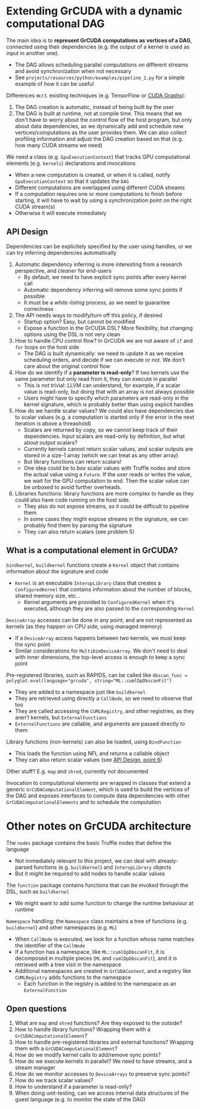     
    
# Extending GrCUDA with a dynamic computational DAG

The main idea is to **represent GrCUDA computations as vertices of a DAG**, connected using their dependencies (e.g. the output of a kernel is used as input in another one).
 * The DAG allows scheduling parallel computations on different streams and avoid synchronization when not necessary
 * See `projects/resources/python/examples/pipeline_1.py` for a simple example of how it can be useful
 
Differences w.r.t. existing techniques (e.g. TensorFlow or [CUDA Graphs](https://devblogs.nvidia.com/cuda-graphs/)):
 1. The DAG creation is automatic, instead of being built by the user
 2. The DAG is built at runtime, not at compile time. This means that we don't have to worry about the control flow of the host program, but only about data dependencies, 
 as we dynamically add and schedule new vertices/computations as the user provides them. We can also collect profiling information and adjust the DAG creation based on that (e.g. how many CUDA streams we need)
    
We need a class (e.g. `GpuExecutionContext`) that tracks GPU computational elements (e.g. `kernels`) declarations and invocations
 * When a new computation is created, or when it is called, notify `GpuExecutionContext` so that it updates the `DAG`
 * Different computations are overlapped using different CUDA streams
 * If a computation requires one or more computations to finish before starting, it will have to wait by using a synchronization point on the right CUDA stream(s)
 * Otherwise it will execute immediately 
 
 
## API Design 
    
Dependencies can be explicitely specified by the user using handles, or we can try inferring dependencies automatically
 1. Automatic dependency inferring is more interesting from a research perspective, and *cleaner* for end-users
     * By default, we need to have explicit sync points after every kernel call
     * Automatic dependency inferring will remove some sync points if possible
     * It must be a *white-listing* process, as we need to guarantee correctness
 2. The API needs ways to modify/turn off this policy, if desired
     * Startup option? Easy, but cannot be modified
     * Expose a function in the GrCUDA DSL? More flexibility, but changing options using the DSL is not very clean
 3. How to handle CPU control flow? In GrCUDA we are not aware of `if` and `for` loops on the host side
     * The DAG is built dynamically: we need to update it as we receive scheduling orders, and decide if we can execute or not. We don't care about the original control flow
 4. How do we identify if a **parameter is read-only**? If two kernels use the same parameter but only read from it, they can execute in parallel
     * This is not trivial: LLVM can understand, for example, if a scalar value is read-only, but doing that with an array is not always possible
     * Users might have to specify which parameters are read-only in the kernel signature, which is probably better than using explicit handles
 5. How do we handle scalar values? We could also have dependencies due to scalar values (e.g. a computation is started only if the error in the next iteration is above a threashold)
    * Scalars are returned by copy, so we cannot keep track of their dependencies. Input scalars are read-only by definition, but what about output scalars?
    * Currently kernels cannot return scalar values, and scalar outputs are stored in a size-1 array (which we can treat as any other array)
    * But library functions can return scalars! 
    * One idea could be to *box* scalar values with Truffle nodes and store the actual value using a `Future`.
     If the user reads or writes the value, we wait for the GPU computation to end. Then the scalar value can be unboxed to avoid further overheads. 
 6. Libraries functions: library functions are more complex to handle as they could also have code running on the host side.
    * They also do not expose streams, so it could be difficult to pipeline them
    * In some cases they might expose streams in the signature, we can probably find them by parsing the signature
    * They can also return scalars (see problem 5)


## What is a computational element in GrCUDA?

`bindkernel`, `buildkernel` functions create a `Kernel` object that contains information about the signature and code
 * `Kernel` is an executable `InteropLibrary` class that creates a `ConfiguredKernel` that contains information about the number of blocks, shared memory size, etc...
    * Kernel arguments are provided to `ConfiguredKernel` when it's executed, although they are also passed to the corresponding `Kernel`
        
`DeviceArray` accesses can be done in any point, and are not represented as kernels (as they happen on CPU side, using managed memory)
 * If a `DeviceArray` access happens between two kernels, we must keep the sync point
 * Similar considerations for `MultiDimDeviceArray`. We don't need to deal with inner dimensions, the top-level access is enough to keep a sync point
 
Pre-registered libraries, such as RAPIDS, can be called like `dbscan_func = polyglot.eval(language="grcuda", string="ML::cumlDpDbscanFit")`
 * They are added to a namespace just like `buildkernel`
 * They are retrieved using directly a `CallNode`, so we need to observe that too
 * They are called accessing the `CUMLRegistry`, and other registries, as they aren't kernels, but `ExternalFunctions`
 * `ExternalFunctions` are callable, and arguments are passed directly to them
    
Library functions (non-kernels) can also be loaded, using `BindFunction`
 * This loads the function using NFI, and returns a callable object
 * They can also return scalar values (see [API Design, point 6](#api-design))

Other stuff? E.g. `map` and `shred`, currently not documented

Invocation to computational elements are wrapped in classes that extend a generic `GrCUDAComputationalElement`, 
which is used to build the vertices of the DAG and exposes interfaces to compute data dependencies with other `GrCUDAComputationalElements` and to schedule the computation
 
# Other notes on GrCUDA architecture

The `nodes` package contains the basic Truffle nodes that define the language
 * Not immediately relevant to this project, we can deal with already-parsed functions (e.g. `buildkernel`) and `InteropLibrary` objects
 * But it might be required to add nodes to handle scalar values
    
The `function` package contains functions that can be invoked through the DSL, such as `buildkernel`
 * We might want to add some function to change the runtime behaviour at runtime

`Namespace` handling: the `Namespace` class maintains a tree of functions (e.g. `buildkernel`) and other namespaces (e.g. `ML`)
 * When `CallNode` is executed, we look for a function whose name matches the identifier of the `CallNode`
 * If a function has a namespace, like `ML::cumlDpDbscanFit`, it is decomposed in multiple pieces (`ML` and `cumlDpDbscanFit`), and it is retrieved with a tree visit in the namespace
 * Additional namespaces are created in `GrCUDAContext`, and a registry like `CUMLRegistry` adds functions to the namespace
     * Each function in the registry is added to the namespace as an `ExternalFunction` 
     
## Open questions

1. What are `map` and `shred` functions? Are they exposed to the outside?
2. How to handle library functions? Wrapping them with a `GrCUDAComputationalElement`?
3. How to handle pre-registered libraries and external functions? Wrapping them with a `GrCUDAComputationalElement`?
4. How do we modify kernel calls to add/remove sync points?
5. How do we execute kernels in parallel? We need to have streams, and a stream manager
6. How do we monitor accesses to `DeviceArrays` to preserve sync points?    
7. How do we track scalar values?
8. How to understand if a parameter is read-only?
9. When doing unit-testing, can we access internal data structures of the guest language (e.g. to monitor the state of the DAG)
